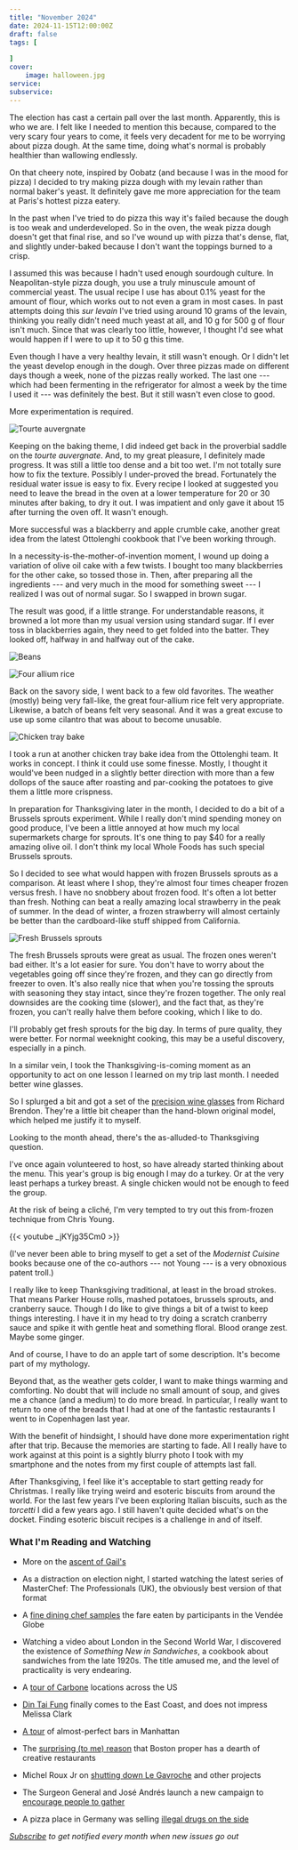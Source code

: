 ```yaml
---
title: "November 2024"
date: 2024-11-15T12:00:00Z
draft: false
tags: [
    
]
cover:
    image: halloween.jpg
service: 
subservice: 
---
```


The election has cast a certain pall over the last month. Apparently, this is who we are. I felt like I needed to mention this because, compared to the very scary four years to come, it feels very decadent for me to be worrying about pizza dough. At the same time, doing what's normal is probably healthier than wallowing endlessly.

On that cheery note, inspired by Oobatz (and because I was in the mood for pizza) I decided to try making pizza dough with my levain rather than normal baker's yeast. It definitely gave me more appreciation for the team at Paris's hottest pizza eatery.

In the past when I've tried to do pizza this way it's failed because the dough is too weak and underdeveloped. So in the oven, the weak pizza dough doesn't get that final rise, and so I've wound up with pizza that's dense, flat, and slightly under-baked because I don't want the toppings burned to a crisp.

I assumed this was because I hadn't used enough sourdough culture. In Neapolitan-style pizza dough, you use a truly minuscule amount of commercial yeast. The usual recipe I use has about 0.1% yeast for the amount of flour, which works out to not even a gram in most cases. In past attempts doing this _sur levain_ I've tried using around 10 grams of the levain, thinking you really didn't need much yeast at all, and 10 g for 500 g of flour isn't much. Since that was clearly too little, however, I thought I'd see what would happen if I were to up it to 50 g this time.

Even though I have a very healthy levain, it still wasn't enough. Or I didn't let the yeast develop enough in the dough. Over three pizzas made on different days though a week, none of the pizzas really worked. The last one --- which had been fermenting in the refrigerator for almost a week by the time I used it --- was definitely the best. But it still wasn't even close to good.

More experimentation is required.

![Tourte auvergnate](bread.jpg)

Keeping on the baking theme, I did indeed get back in the proverbial saddle on the _tourte auvergnate_. And, to my great pleasure, I definitely made progress. It was still a little too dense and a bit too wet. I'm not totally sure how to fix the texture. Possibly I under-proved the bread. Fortunately the residual water issue is easy to fix. Every recipe I looked at suggested you need to leave the bread in the oven at a lower temperature for 20 or 30 minutes after baking, to dry it out. I was impatient and only gave it about 15 after turning the oven off. It wasn't enough.

More successful was a blackberry and apple crumble cake, another great idea from the latest Ottolenghi cookbook that I've been working through.

In a necessity-is-the-mother-of-invention moment, I wound up doing a variation of olive oil cake with a few twists. I bought too many blackberries for the other cake, so tossed those in. Then, after preparing all the ingredients --- and very much in the mood for something sweet --- I realized I was out of normal sugar. So I swapped in brown sugar.

The result was good, if a little strange. For understandable reasons, it browned a lot more than my usual version using standard sugar. If I ever toss in blackberries again, they need to get folded into the batter. They looked off, halfway in and halfway out of the cake.

![Beans](haricots.jpg)

![Four allium rice](rice.jpg)

Back on the savory side, I went back to a few old favorites. The weather (mostly) being very fall-like, the great four-allium rice felt very appropriate. Likewise, a batch of beans felt very seasonal. And it was a great excuse to use up some cilantro that was about to become unusable.

![Chicken tray bake](chicken.jpg)

I took a run at another chicken tray bake idea from the Ottolenghi team. It works in concept. I think it could use some finesse. Mostly, I thought it would've been nudged in a slightly better direction with more than a few dollops of the sauce after roasting and par-cooking the potatoes to give them a little more crispness.

In preparation for Thanksgiving later in the month, I decided to do a bit of a Brussels sprouts experiment. While I really don't mind spending money on good produce, I've been a little annoyed at how much my local supermarkets charge for sprouts. It's one thing to pay $40 for a really amazing olive oil. I don't think my local Whole Foods has such special Brussels sprouts.

So I decided to see what would happen with frozen Brussels sprouts as a comparison. At least where I shop, they're almost four times cheaper frozen versus fresh. I have no snobbery about frozen food. It's often a lot better than fresh. Nothing can beat a really amazing local strawberry in the peak of summer. In the dead of winter, a frozen strawberry will almost certainly be better than the cardboard-like stuff shipped from California.

![Fresh Brussels sprouts](brussels.jpg)

The fresh Brussels sprouts were great as usual. The frozen ones weren't bad either. It's a lot easier for sure. You don't have to worry about the vegetables going off since they're frozen, and they can go directly from freezer to oven. It's also really nice that when you're tossing the sprouts with seasoning they stay intact, since they're frozen together. The only real downsides are the cooking time (slower), and the fact that, as they're frozen, you can't really halve them before cooking, which I like to do.

I'll probably get fresh sprouts for the big day. In terms of pure quality, they were better. For normal weeknight cooking, this may be a useful discovery, especially in a pinch.

In a similar vein, I took the Thanksgiving-is-coming moment as an opportunity to act on one lesson I learned on my trip last month. I needed better wine glasses.

So I splurged a bit and got a set of the [precision wine glasses](https://richardbrendon.com/products/the-precision-wine-glass) from Richard Brendon. They're a little bit cheaper than the hand-blown original model, which helped me justify it to myself.

Looking to the month ahead, there's the as-alluded-to Thanksgiving question.

I've once again volunteered to host, so have already started thinking about the menu. This year's group is big enough I may do a turkey. Or at the very least perhaps a turkey breast. A single chicken would not be enough to feed the group.

At the risk of being a cliché, I'm very tempted to try out this from-frozen technique from Chris Young.

{{< youtube \_jKYjg35Cm0 >}}

(I've never been able to bring myself to get a set of the _Modernist Cuisine_ books because one of the co-authors --- not Young --- is a very obnoxious patent troll.)

I really like to keep Thanksgiving traditional, at least in the broad strokes. That means Parker House rolls, mashed potatoes, brussels sprouts, and cranberry sauce. Though I do like to give things a bit of a twist to keep things interesting. I have it in my head to try doing a scratch cranberry sauce and spike it with gentle heat and something floral. Blood orange zest. Maybe some ginger.

And of course, I have to do an apple tart of some description. It's become part of my mythology.

Beyond that, as the weather gets colder, I want to make things warming and comforting. No doubt that will include no small amount of soup, and gives me a chance (and a medium) to do more bread. In particular, I really want to return to one of the breads that I had at one of the fantastic restaurants I went to in Copenhagen last year.

With the benefit of hindsight, I should have done more experimentation right after that trip. Because the memories are starting to fade. All I really have to work against at this point is a sightly blurry photo I took with my smartphone and the notes from my first couple of attempts last fall.

After Thanksgiving, I feel like it's acceptable to start getting ready for Christmas. I really like trying weird and esoteric biscuits from around the world. For the last few years I've been exploring Italian biscuits, such as the _torcetti_ I did a few years ago. I still haven't quite decided what's on the docket. Finding esoteric biscuit recipes is a challenge in and of itself.

### What I'm Reading and Watching

* More on the [ascent of Gail's](https://www.ft.com/content/8a68a240-a6bc-4370-8773-dea2063b4e69)

* As a distraction on election night, I started watching the latest series of MasterChef: The Professionals (UK), the obviously best version of that format

* A [fine dining chef samples](https://www.youtube.com/watch?v=D5Jz1lhnjDM) the fare eaten by participants in the Vendée Globe

* Watching a video about London in the Second World War, I discovered the existence of _Something New in Sandwiches_, a cookbook about sandwiches from the late 1920s. The title amused me, and the level of practicality is very endearing.

* A [tour of Carbone](https://www.nytimes.com/2024/10/15/dining/carbone-las-vegas-new-york-miami-dallas.html) locations across the US

* [Din Tai Fung](https://www.nytimes.com/2024/11/05/dining/din-tai-fung-nyc-restaurant-review.html) finally comes to the East Coast, and does not impress Melissa Clark

* [A tour](https://www.ft.com/content/ced1a4a2-edda-44ef-aa45-e7e863ba5d8b) of almost-perfect bars in Manhattan

* The [surprising (to me) reason](http://bostonglobe.com/2024/05/23/business/high-and-dry-boston-restaurants-liquor-license-suburbs/) that Boston proper has a dearth of creative restaurants

* Michel Roux Jr on [shutting down Le Gavroche](https://www.youtube.com/watch?v=FUi9oXIxk3I) and other projects

* The Surgeon General and José Andrés launch a new campaign to [encourage people to gather](https://www.nytimes.com/2024/11/12/dining/project-gather-loneliness-surgeon-general.html)

* A pizza place in Germany was selling [illegal drugs on the side](https://www.theguardian.com/world/2024/oct/22/side-of-cocaine-with-that-german-police-raid-pizzeria-after-finding-secret-ingredient)

_[Subscribe](/subscribe) to get notified every month when new issues go out_
